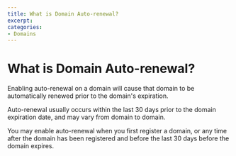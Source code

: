```yaml
---
title: What is Domain Auto-renewal?
excerpt: 
categories:
- Domains
---
```


# What is Domain Auto-renewal?

Enabling auto-renewal on a domain will cause that domain to be automatically renewed prior to the domain's expiration.

Auto-renewal usually occurs within the last 30 days prior to the domain expiration date, and may vary from domain to domain.

You may enable auto-renewal when you first register a domain, or any time after the domain has been registered and before the last 30 days before the domain expires.
